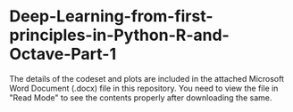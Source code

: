 # Deep-Learning-from-first-principles-in-Python-R-and-Octave-Part-1

The details of the codeset and plots are included in the attached Microsoft Word Document (.docx) file in this repository. 
You need to view the file in "Read Mode" to see the contents properly after downloading the same.
